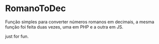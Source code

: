 # RomanoToDec
Função simples para converter números romanos em decimais, a mesma função foi feita duas vezes, uma em PHP e a outra em JS. 

just for fun. 
